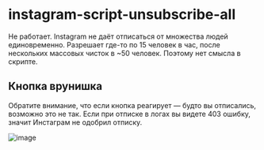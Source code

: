 # instagram-script-unsubscribe-all

Не работает. Instagram не даёт отписаться от множества людей единовременно. Разрешает где-то по 15 человек в час, после нескольких массовых чисток в ~50 человек. Поэтому нет смысла в скрипте.


## Кнопка врунишка
Обратите внимание, что если кнопка реагирует — будто вы отписались, возможно это не так. Если при отписке в логах вы видете 403 ошибку, значит Инстаграм не одобрил отписку.

![image](https://user-images.githubusercontent.com/10273334/29161245-2ef7050a-7dbe-11e7-9f54-3da774175d3f.png)
